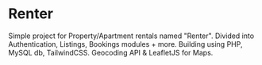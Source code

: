 # Renter
Simple project for Property/Apartment rentals named "Renter". Divided into Authentication, Listings, Bookings modules + more. Building using PHP, MySQL db, TailwindCSS. Geocoding API & LeafletJS for Maps.
